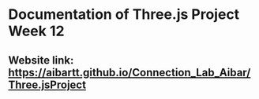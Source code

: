 # Documentation of Three.js Project Week 12

## Website link: https://aibartt.github.io/Connection_Lab_Aibar/Three.jsProject
